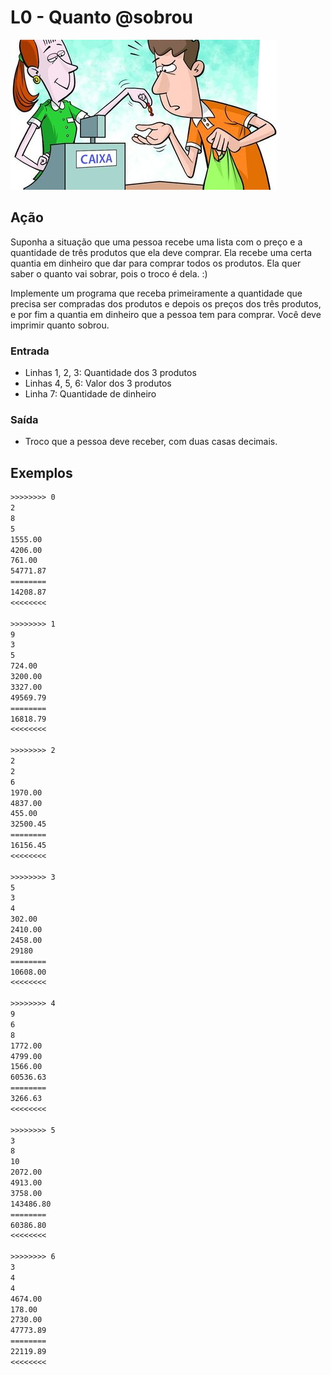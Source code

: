 # L0 - Quanto @sobrou

![Imagem Quantos Sobrou](cover.jpg)

## Ação

Suponha a situação que uma pessoa recebe uma lista com o preço e a
quantidade de três produtos que ela deve comprar. Ela recebe uma certa quantia
em dinheiro que dar para comprar todos os produtos. Ela quer saber o quanto
vai sobrar, pois o troco é dela. :)

Implemente um programa que receba primeiramente a quantidade que precisa ser
compradas dos produtos e depois os preços dos três produtos, e por fim a
quantia em dinheiro que a pessoa tem para comprar. Você deve imprimir quanto
sobrou.

### Entrada

- Linhas 1, 2, 3: Quantidade dos 3 produtos
- Linhas 4, 5, 6: Valor dos 3 produtos
- Linha 7: Quantidade de dinheiro

### Saída

- Troco que a pessoa deve receber, com duas casas decimais.

## Exemplos

```txt
>>>>>>>> 0
2
8
5
1555.00
4206.00
761.00
54771.87
========
14208.87
<<<<<<<<

>>>>>>>> 1
9
3
5
724.00
3200.00
3327.00
49569.79
========
16818.79
<<<<<<<<

>>>>>>>> 2
2
2
6
1970.00
4837.00
455.00
32500.45
========
16156.45
<<<<<<<<

>>>>>>>> 3
5
3
4
302.00
2410.00
2458.00
29180
========
10608.00
<<<<<<<<

>>>>>>>> 4
9
6
8
1772.00
4799.00
1566.00
60536.63
========
3266.63
<<<<<<<<

>>>>>>>> 5
3
8
10
2072.00
4913.00
3758.00
143486.80
========
60386.80
<<<<<<<<

>>>>>>>> 6
3
4
4
4674.00
178.00
2730.00
47773.89
========
22119.89
<<<<<<<<

```
